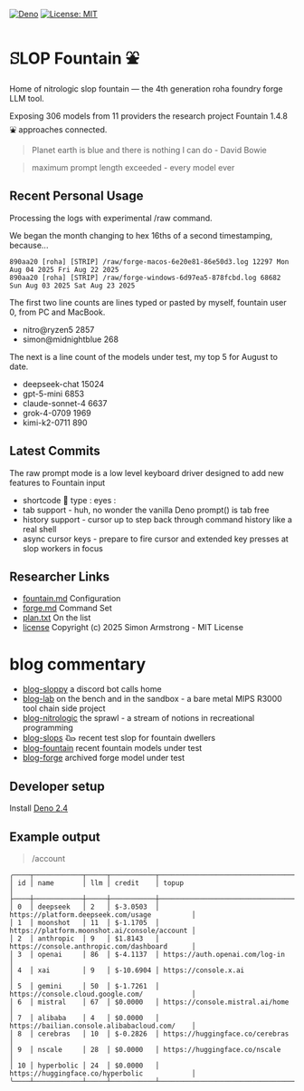 [![Deno](https://img.shields.io/badge/deno-2.4.2-black?logo=deno)](https://deno.land/)
[![License: MIT](https://img.shields.io/badge/License-MIT-yellow.svg)](https://opensource.org/licenses/MIT) 

# ꕶLOP Fountain ⛲

Home of nitrologic slop fountain — the 4th generation roha foundry forge LLM tool.

Exposing 306 models from 11 providers the research project Fountain 1.4.8 ⛲ approaches connected.

> Planet earth is blue and there is nothing I can do - David Bowie

> maximum prompt length exceeded - every model ever


## Recent Personal Usage

Processing the logs with experimental /raw command. 

We began the month changing to hex 16ths of a second timestamping, because...

````
890aa20 [roha] [STRIP] /raw/forge-macos-6e20e81-86e50d3.log 12297 Mon Aug 04 2025 Fri Aug 22 2025
890aa20 [roha] [STRIP] /raw/forge-windows-6d97ea5-878fcbd.log 68682 Sun Aug 03 2025 Sat Aug 23 2025
````

The first two line counts are lines typed or pasted by myself, fountain user 0, from PC and MacBook.

* nitro@ryzen5 2857
* simon@midnightblue 268

The next is a line count of the models under test, my top 5 for August to date.

* deepseek-chat 15024
* gpt-5-mini 6853
* claude-sonnet-4 6637
* grok-4-0709 1969
* kimi-k2-0711 890

## Latest Commits

The raw prompt mode is a low level keyboard driver designed to add new features to Fountain input

* shortcode :eyes: type : eyes :
* tab support - huh, no wonder the vanilla Deno prompt() is tab free
* history support - cursor up to step back through command history like a real shell
* async cursor keys - prepare to fire cursor and extended key presses at slop workers in focus

## Researcher Links

* [fountain.md](roha/fountain.md) Configuration
* [forge.md](roha/forge.md) Command Set
* [plan.txt](roha/plan.txt) On the list
* [license](LICENSE) Copyright (c) 2025 Simon Armstrong - MIT License

# blog commentary

* [blog-sloppy](sloppy/sloppy.md) a discord bot calls home 
* [blog-lab](lab/README.md) on the bench and in the sandbox - a bare metal MIPS R3000 tool chain side project
* [blog-nitrologic](nitro/nitrologic.md) the sprawl - a stream of notions in recreational programming
* [blog-slops](slop/blog2/blogust.md) 𐃅 recent test slop for fountain dwellers
* [blog-fountain](slop/blog/blogfountain.md) recent fountain models under test
* [blog-forge](https://github.com/nitrologic/forge/blob/main/blog.md) archived forge model under test

## Developer setup

Install [Deno 2.4](https://deno.com/)

## Example output

> /account
```
╭────┬────────────┬─────┬───────────┬──────────────────────────────────────────────╮
│ id │ name       │ llm │ credit    │ topup                                        │
├────┼────────────┼─────┼───────────┼──────────────────────────────────────────────┤
│ 0  │ deepseek   │ 2   │ $-3.0503  │ https://platform.deepseek.com/usage          │
│ 1  │ moonshot   │ 11  │ $-1.1705  │ https://platform.moonshot.ai/console/account │
│ 2  │ anthropic  │ 9   │ $1.8143   │ https://console.anthropic.com/dashboard      │
│ 3  │ openai     │ 86  │ $-4.1137  │ https://auth.openai.com/log-in               │
│ 4  │ xai        │ 9   │ $-10.6904 │ https://console.x.ai                         │
│ 5  │ gemini     │ 50  │ $-1.7261  │ https://console.cloud.google.com/            │
│ 6  │ mistral    │ 67  │ $0.0000   │ https://console.mistral.ai/home              │
│ 7  │ alibaba    │ 4   │ $0.0000   │ https://bailian.console.alibabacloud.com/    │
│ 8  │ cerebras   │ 10  │ $-0.2826  │ https://huggingface.co/cerebras              │
│ 9  │ nscale     │ 28  │ $0.0000   │ https://huggingface.co/nscale                │
│ 10 │ hyperbolic │ 24  │ $0.0000   │ https://huggingface.co/hyperbolic            │
╰────┴────────────┴─────┴───────────┴──────────────────────────────────────────────╯
````
